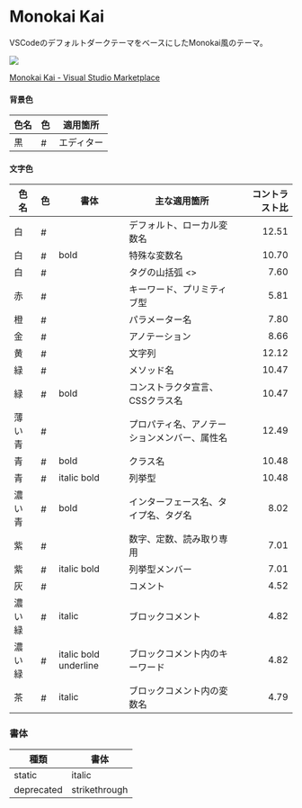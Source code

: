 # Monokai Kai

VSCodeのデフォルトダークテーマをベースにしたMonokai風のテーマ。

[![](https://vsmarketplacebadge.apphb.com/version/shiguruikai.monokai-kai.svg)](https://marketplace.visualstudio.com/items?itemName=shiguruikai.monokai-kai)

[Monokai Kai - Visual Studio Marketplace](https://marketplace.visualstudio.com/items?itemName=shiguruikai.monokai-kai)

#### 背景色

| 色名 | 色                                                                                          | 適用箇所   |
| ---- | ------------------------------------------------------------------------------------------- | ---------- |
| 黒   | <img alt="#1e1e1e" src="https://placehold.jp/1e1e1e/1e1e1e/1x1.png" width="16" height="16"> | エディター |

#### 文字色
| 色名   | 色                                                                                          | 書体                  | 主な適用箇所                                 | コントラスト比 |
| ------ | ------------------------------------------------------------------------------------------- | --------------------- | -------------------------------------------- | -------------: |
| 白     | <img alt="#dfdfdf" src="https://placehold.jp/dfdfdf/dfdfdf/1x1.png" width="16" height="16"> |                       | デフォルト、ローカル変数名                   |          12.51 |
| 白     | <img alt="#cfcfcf" src="https://placehold.jp/cfcfcf/cfcfcf/1x1.png" width="16" height="16"> | bold                  | 特殊な変数名                                 |          10.70 |
| 白     | <img alt="#afafaf" src="https://placehold.jp/cfcfcf/cfcfcf/1x1.png" width="16" height="16"> |                       | タグの山括弧 <>                              |           7.60 |
| 赤     | <img alt="#ff6188" src="https://placehold.jp/ff6188/ff6188/1x1.png" width="16" height="16"> |                       | キーワード、プリミティブ型                   |           5.81 |
| 橙     | <img alt="#fc9867" src="https://placehold.jp/fc9867/fc9867/1x1.png" width="16" height="16"> |                       | パラメーター名                               |           7.80 |
| 金     | <img alt="#e6b422" src="https://placehold.jp/e6b422/e6b422/1x1.png" width="16" height="16"> |                       | アノテーション                               |           8.66 |
| 黄     | <img alt="#ffd866" src="https://placehold.jp/ffd866/ffd866/1x1.png" width="16" height="16"> |                       | 文字列                                       |          12.12 |
| 緑     | <img alt="#a9dc76" src="https://placehold.jp/a9dc76/a9dc76/1x1.png" width="16" height="16"> |                       | メソッド名                                   |          10.47 |
| 緑     | <img alt="#a9dc76" src="https://placehold.jp/a9dc76/a9dc76/1x1.png" width="16" height="16"> | bold                  | コンストラクタ宣言、CSSクラス名              |          10.47 |
| 薄い青 | <img alt="#ace8ff" src="https://placehold.jp/ace8ff/ace8ff/1x1.png" width="16" height="16"> |                       | プロパティ名、アノテーションメンバー、属性名 |          12.49 |
| 青     | <img alt="#78dce8" src="https://placehold.jp/78dce8/78dce8/1x1.png" width="16" height="16"> | bold                  | クラス名                                     |          10.48 |
| 青     | <img alt="#78dce8" src="https://placehold.jp/78dce8/78dce8/1x1.png" width="16" height="16"> | italic bold           | 列挙型                                       |          10.48 |
| 濃い青 | <img alt="#30c0ff" src="https://placehold.jp/30c0ff/30c0ff/1x1.png" width="16" height="16"> | bold                  | インターフェース名、タイプ名、タグ名         |           8.02 |
| 紫     | <img alt="#ab9df2" src="https://placehold.jp/ab9df2/ab9df2/1x1.png" width="16" height="16"> |                       | 数字、定数、読み取り専用                     |           7.01 |
| 紫     | <img alt="#ab9df2" src="https://placehold.jp/ab9df2/ab9df2/1x1.png" width="16" height="16"> | italic bold           | 列挙型メンバー                               |           7.01 |
| 灰     | <img alt="#858585" src="https://placehold.jp/858585/858585/1x1.png" width="16" height="16"> |                       | コメント                                     |           4.52 |
| 濃い緑 | <img alt="#629755" src="https://placehold.jp/629755/629755/1x1.png" width="16" height="16"> | italic                | ブロックコメント                             |           4.82 |
| 濃い緑 | <img alt="#629755" src="https://placehold.jp/629755/629755/1x1.png" width="16" height="16"> | italic bold underline | ブロックコメント内のキーワード               |           4.82 |
| 茶     | <img alt="#aa8257" src="https://placehold.jp/aa8257/aa8257/1x1.png" width="16" height="16"> | italic                | ブロックコメント内の変数名                   |           4.79 |

### 書体

| 種類       | 書体          |
| ---------- | ------------- |
| static     | italic        |
| deprecated | strikethrough |

